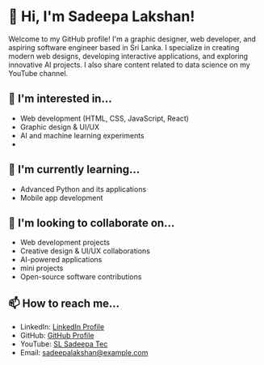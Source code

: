 # 👋 Hi, I'm Sadeepa Lakshan!

Welcome to my GitHub profile! I'm a graphic designer, web developer, and aspiring software engineer based in Sri Lanka. I specialize in creating modern web designs, developing interactive applications, and exploring innovative AI projects. I also share content related to data science on my YouTube channel.

## 👀 I'm interested in...

* Web development (HTML, CSS, JavaScript, React)
* Graphic design & UI/UX
* AI and machine learning experiments
*

## 🌱 I'm currently learning...

* Advanced Python and its applications
* Mobile app development

## 💞️ I'm looking to collaborate on...

* Web development projects
* Creative design & UI/UX collaborations
* AI-powered applications
* mini projects
* Open-source software contributions

## 📫 How to reach me...

* LinkedIn: [LinkedIn Profile](https://www.linkedin.com/in/sadeepalakshan)
* GitHub: [GitHub Profile](https://github.com/sadeepas)
* YouTube: [SL Sadeepa Tec](https://www.youtube.com/c/SLSadeepaTec)
* Email: [sadeepalakshan@example.com](mailto:sadeepalakshan@example.com)
